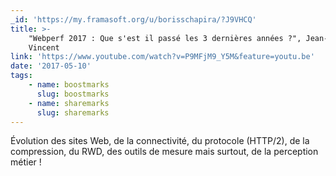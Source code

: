 ```yaml
---
_id: 'https://my.framasoft.org/u/borisschapira/?J9VHCQ'
title: >-
    "Webperf 2017 : Que s'est il passé les 3 dernières années ?", Jean-Pierre
    Vincent
link: 'https://www.youtube.com/watch?v=P9MFjM9_Y5M&feature=youtu.be'
date: '2017-05-10'
tags:
    - name: boostmarks
      slug: boostmarks
    - name: sharemarks
      slug: sharemarks
---
```


<div class="markdown"><p>Évolution des sites Web, de la connectivité, du protocole (HTTP/2), de la compression, du RWD, des outils de mesure mais surtout, de la perception métier !
</p></div>
